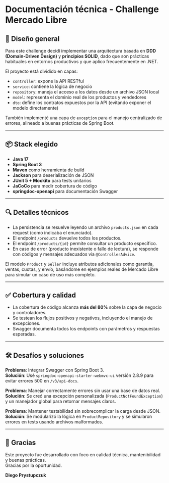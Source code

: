 # Documentación técnica - Challenge Mercado Libre

## 🧠 Diseño general

Para este challenge decidí implementar una arquitectura basada en **DDD (Domain-Driven Design)** y **principios SOLID**, dado que son prácticas habituales en entornos productivos y que aplico frecuentemente en .NET.

El proyecto está dividido en capas:

- `controller`: expone la API RESTful
- `service`: contiene la lógica de negocio
- `repository`: maneja el acceso a los datos desde un archivo JSON local
- `model`: representa el dominio real de los productos y vendedores
- `dto`: define los contratos expuestos por la API (evitando exponer el modelo directamente)

También implementé una capa de `exception` para el manejo centralizado de errores, alineado a buenas prácticas de Spring Boot.

---

## 📦 Stack elegido

- **Java 17**
- **Spring Boot 3**
- **Maven** como herramienta de build
- **Jackson** para deserialización de JSON
- **JUnit 5 + Mockito** para tests unitarios
- **JaCoCo** para medir cobertura de código
- **springdoc-openapi** para documentación Swagger

---

## 🔍 Detalles técnicos

- La persistencia se resuelve leyendo un archivo `products.json` en cada request (como indicaba el enunciado).
- El endpoint `/products` devuelve todos los productos.
- El endpoint `/products/{id}` permite consultar un producto específico.
- En caso de error (producto inexistente o fallo de lectura), se responde con códigos y mensajes adecuados vía `@ControllerAdvice`.

El modelo `Product` y `Seller` incluye atributos adicionales como garantía, ventas, cuotas, y envío, basándome en ejemplos reales de Mercado Libre para simular un caso de uso más completo.

---

## ✅ Cobertura y calidad

- La cobertura de código alcanza **más del 80%** sobre la capa de negocio y controladores.
- Se testean los flujos positivos y negativos, incluyendo el manejo de excepciones.
- Swagger documenta todos los endpoints con parámetros y respuestas esperadas.

---

## 🛠️ Desafíos y soluciones

**Problema**: Integrar Swagger con Spring Boot 3.  
**Solución**: Usé `springdoc-openapi-starter-webmvc-ui` versión 2.8.9 para evitar errores 500 en `/v3/api-docs`.

**Problema**: Manejar correctamente errores sin usar una base de datos real.  
**Solución**: Se creó una excepción personalizada (`ProductNotFoundException`) y un manejador global para retornar mensajes claros.

**Problema**: Mantener testabilidad sin sobrecomplicar la carga desde JSON.  
**Solución**: Se modularizó la lógica en `ProductRepository` y se simularon errores en tests usando archivos malformados.

---

## 🙌 Gracias

Este proyecto fue desarrollado con foco en calidad técnica, mantenibilidad y buenas prácticas.  
Gracias por la oportunidad.

**Diego Prystupczuk**
